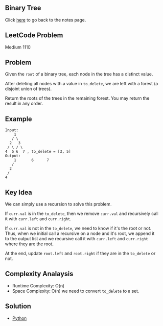 ## Binary Tree
Click [here](../notes.md) to go back to the notes page.

## LeetCode Problem
Medium 1110

## Problem
Given the `root` of a binary tree, each node in the tree has a distinct value. 

After deleting all nodes with a value in `to_delete`, we are left with a forest (a disjoint union of trees).

Return the roots of the trees in the remaining forest. You may return the result in any order.

## Example
```
Input: 
    1
   / \
  2   3
 / \ / \
4  5 6  7 , to_delete = [3, 5]
Output: 
    1       6      7
   /    
  2
 /
4
```

## Key Idea
We can simply use a recursion to solve this problem.

If `curr.val` is in the `to_delete`, then we remove `curr.val` and recursively call it with `curr.left` and `curr.right`.

If `curr.val` is not in the `to_delete`, we need to know if it's the root or not. Thus, when we initial call a recursive on a node and it's root, we append it to the output list and we recursive call it with `curr.left` and `curr.right` where they are the root.

At the end, update `root.left` and `root.right` if they are in the `to_delete` or not.

## Complexity Analaysis
- Runtime Complexity: O(n)
- Space Complexity: O(n) we need to convert `to_delete` to a set.

## Solution
- [Python](./solution.py)